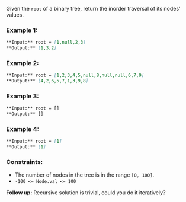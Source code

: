 Given the `root` of a binary tree, return the inorder traversal of its nodes' values.

### **Example 1:**

```markdown
**Input:** root = [1,null,2,3]
**Output:** [1,3,2]
```

### **Example 2:**

```markdown
**Input:** root = [1,2,3,4,5,null,8,null,null,6,7,9]
**Output:** [4,2,6,5,7,1,3,9,8]
```

### **Example 3:**

```markdown
**Input:** root = []
**Output:** []
```

### **Example 4:**

```markdown
**Input:** root = [1]
**Output:** [1]
```

### **Constraints:**

- The number of nodes in the tree is in the range `[0, 100]`.
- `-100 <= Node.val <= 100`

**Follow up:** Recursive solution is trivial, could you do it iteratively?
